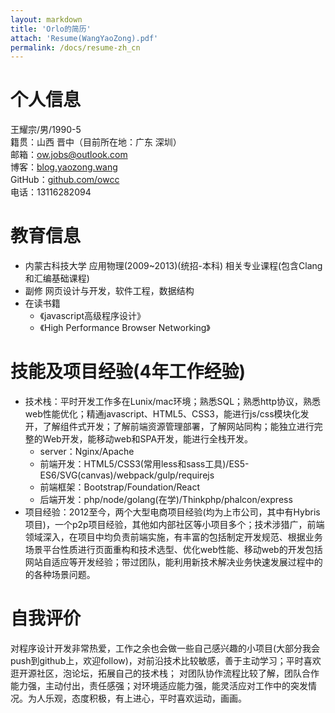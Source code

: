 ```yaml
---
layout: markdown
title: 'Orlo的简历'
attach: 'Resume(WangYaoZong).pdf'
permalink: /docs/resume-zh_cn
---
```


# 个人信息

王耀宗/男/1990-5   
籍贯：山西 晋中（目前所在地：广东 深圳）  
邮箱：<a href="mailto:ow.jbos@outlook.com">ow.jobs@outlook.com</a>  
博客：[blog.yaozong.wang](http://blog.yaozong.wang)  
GitHub：[github.com/owcc](http://github.com/owcc)  
电话：13116282094

# 教育信息

+ 内蒙古科技大学 应用物理(2009~2013)(统招-本科) 相关专业课程(包含Clang和汇编基础课程)
+ 副修 网页设计与开发，软件工程，数据结构
+ 在读书籍
	- 《javascript高级程序设计》
	- 《High Performance Browser Networking》

# 技能及项目经验(4年工作经验)

+ 技术栈：平时开发工作多在Lunix/mac环境；熟悉SQL；熟悉http协议，熟悉web性能优化；精通javascript、HTML5、CSS3，能进行js/css模块化发开，了解组件式开发；了解前端资源管理部署，了解网站同构；能独立进行完整的Web开发，能移动web和SPA开发，能进行全栈开发。
	- server：Nginx/Apache
	- 前端开发：HTML5/CSS3(常用less和sass工具)/ES5-ES6/SVG(canvas)/webpack/gulp/requirejs
	- 前端框架：Bootstrap/Foundation/React
	- 后端开发：php/node/golang(在学)/Thinkphp/phalcon/express
+ 项目经验：2012至今，两个大型电商项目经验(均为上市公司，其中有Hybris项目)，一个p2p项目经验，其他如内部社区等小项目多个；技术涉猎广，前端领域深入，在项目中均负责前端实施，有丰富的包括制定开发规范、根据业务场景平台性质进行页面重构和技术选型、优化web性能、移动web的开发包括网站自适应等开发经验；带过团队，能利用新技术解决业务快速发展过程中的的各种场景问题。

# 自我评价

对程序设计开发非常热爱，工作之余也会做一些自己感兴趣的小项目(大部分我会push到github上，欢迎follow)，对前沿技术比较敏感，善于主动学习；平时喜欢逛开源社区，泡论坛，拓展自己的技术栈；
对团队协作流程比较了解，团队合作能力强，主动付出，责任感强；对环境适应能力强，能灵活应对工作中的突发情况。为人乐观，态度积极，有上进心，平时喜欢运动，画画。
